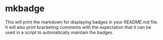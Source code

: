 <!-- Created by mkdoc DO NOT EDIT. -->

# mkbadge

This will print the markdown for displaying badges in your README\.md file\. It
will also print bracketing comments with the expectation that it can be used in
a script to automatically maintain the badges\.



